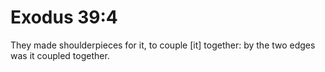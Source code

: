 # Exodus 39:4

They made shoulderpieces for it, to couple [it] together: by the two edges was it coupled together.